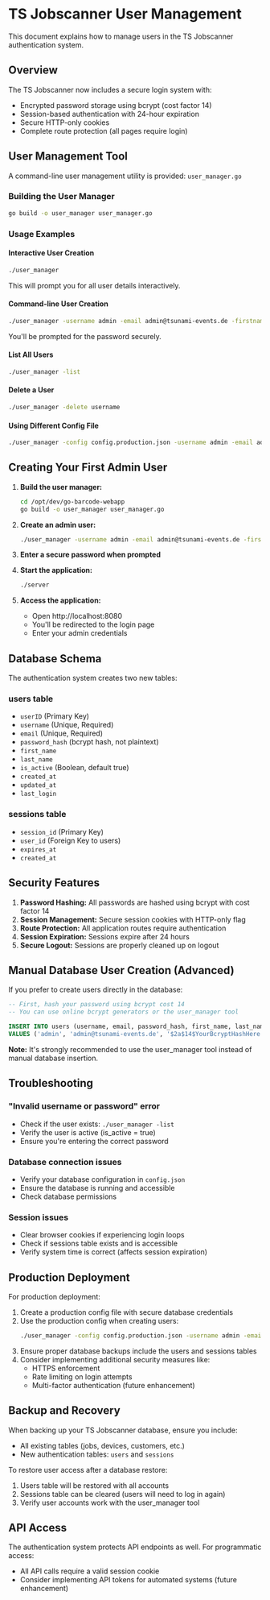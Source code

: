 # TS Jobscanner User Management

This document explains how to manage users in the TS Jobscanner authentication system.

## Overview

The TS Jobscanner now includes a secure login system with:
- Encrypted password storage using bcrypt (cost factor 14)
- Session-based authentication with 24-hour expiration
- Secure HTTP-only cookies
- Complete route protection (all pages require login)

## User Management Tool

A command-line user management utility is provided: `user_manager.go`

### Building the User Manager

```bash
go build -o user_manager user_manager.go
```

### Usage Examples

#### Interactive User Creation
```bash
./user_manager
```
This will prompt you for all user details interactively.

#### Command-line User Creation
```bash
./user_manager -username admin -email admin@tsunami-events.de -firstname Admin -lastname User
```
You'll be prompted for the password securely.

#### List All Users
```bash
./user_manager -list
```

#### Delete a User
```bash
./user_manager -delete username
```

#### Using Different Config File
```bash
./user_manager -config config.production.json -username admin -email admin@example.com
```

## Creating Your First Admin User

1. **Build the user manager:**
   ```bash
   cd /opt/dev/go-barcode-webapp
   go build -o user_manager user_manager.go
   ```

2. **Create an admin user:**
   ```bash
   ./user_manager -username admin -email admin@tsunami-events.de -firstname Admin -lastname User
   ```
   
3. **Enter a secure password when prompted**

4. **Start the application:**
   ```bash
   ./server
   ```

5. **Access the application:**
   - Open http://localhost:8080
   - You'll be redirected to the login page
   - Enter your admin credentials

## Database Schema

The authentication system creates two new tables:

### users table
- `userID` (Primary Key)
- `username` (Unique, Required)
- `email` (Unique, Required)
- `password_hash` (bcrypt hash, not plaintext)
- `first_name`
- `last_name`
- `is_active` (Boolean, default true)
- `created_at`
- `updated_at`
- `last_login`

### sessions table
- `session_id` (Primary Key)
- `user_id` (Foreign Key to users)
- `expires_at`
- `created_at`

## Security Features

1. **Password Hashing:** All passwords are hashed using bcrypt with cost factor 14
2. **Session Management:** Secure session cookies with HTTP-only flag
3. **Route Protection:** All application routes require authentication
4. **Session Expiration:** Sessions expire after 24 hours
5. **Secure Logout:** Sessions are properly cleaned up on logout

## Manual Database User Creation (Advanced)

If you prefer to create users directly in the database:

```sql
-- First, hash your password using bcrypt cost 14
-- You can use online bcrypt generators or the user_manager tool

INSERT INTO users (username, email, password_hash, first_name, last_name, is_active, created_at, updated_at) 
VALUES ('admin', 'admin@tsunami-events.de', '$2a$14$YourBcryptHashHere', 'Admin', 'User', true, NOW(), NOW());
```

**Note:** It's strongly recommended to use the user_manager tool instead of manual database insertion.

## Troubleshooting

### "Invalid username or password" error
- Check if the user exists: `./user_manager -list`
- Verify the user is active (is_active = true)
- Ensure you're entering the correct password

### Database connection issues
- Verify your database configuration in `config.json`
- Ensure the database is running and accessible
- Check database permissions

### Session issues
- Clear browser cookies if experiencing login loops
- Check if sessions table exists and is accessible
- Verify system time is correct (affects session expiration)

## Production Deployment

For production deployment:

1. Create a production config file with secure database credentials
2. Use the production config when creating users:
   ```bash
   ./user_manager -config config.production.json -username admin -email admin@yourdomain.com
   ```
3. Ensure proper database backups include the users and sessions tables
4. Consider implementing additional security measures like:
   - HTTPS enforcement
   - Rate limiting on login attempts
   - Multi-factor authentication (future enhancement)

## Backup and Recovery

When backing up your TS Jobscanner database, ensure you include:
- All existing tables (jobs, devices, customers, etc.)
- New authentication tables: `users` and `sessions`

To restore user access after a database restore:
1. Users table will be restored with all accounts
2. Sessions table can be cleared (users will need to log in again)
3. Verify user accounts work with the user_manager tool

## API Access

The authentication system protects API endpoints as well. For programmatic access:
- All API calls require a valid session cookie
- Consider implementing API tokens for automated systems (future enhancement)
